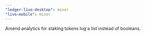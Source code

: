 ```yaml
---
"ledger-live-desktop": minor
"live-mobile": minor
---
```


Amend analytics for staking tokens log a list instead of booleans.
